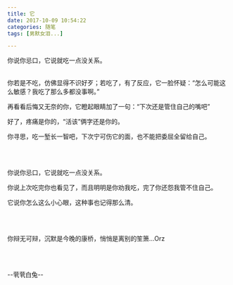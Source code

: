 ```yaml
---
title: 它
date: 2017-10-09 10:54:22
categories: 随笔
tags: [男默女泪...]

---
```

你说你忌口，它说就吃一点没关系。<br /><br />

你若是不吃，仿佛显得不识好歹；若吃了，有了反应，它一脸怀疑：“怎么可能这么敏感？我吃了那么多都没事啊。”

再看看后悔又无奈的你，它瞪起眼睛加了一句：“下次还是管住自己的嘴吧”

好了，疼痛是你的，“活该”俩字还是你的。

你寻思，吃一堑长一智吧，下次宁可伤它的面，也不能把委屈全留给自己。

<br /><br />

你说你忌口，它说就吃一点没关系。

你说上次吃完你也看见了，而且明明是你劝我吃，完了你还怨我管不住自己。

它说你怎么这么小心眼，这种事也记得那么清。

<br /><br />

你辩无可辩，沉默是今晚的康桥，悄悄是离别的笙箫...Orz

<br /><br />

--茕茕白兔--